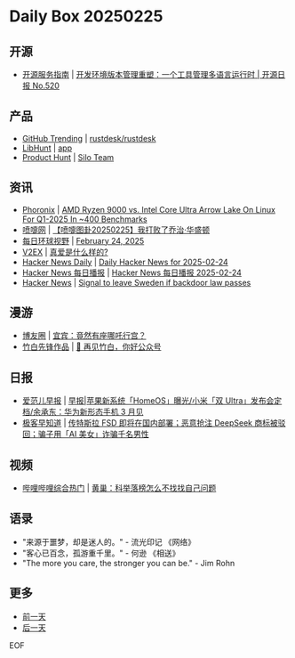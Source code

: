# Daily Box 20250225

## 开源
- [开源服务指南](https://osguider.com/blog/) | [开发环境版本管理重塑：一个工具管理多语言运行时 | 开源日报 No.520](https://osguider.com/blog/post/daily/daily-520/)

## 产品
- [GitHub Trending](https://github.com/trending?since=daily) | [rustdesk/rustdesk](https://github.com/rustdesk/rustdesk)
- [LibHunt](https://www.libhunt.com/) | [app](https://www.libhunt.com/r/mayo-dayo/app)
- [Product Hunt](https://www.producthunt.com) | [Silo Team](https://www.producthunt.com/posts/silo-team)

## 资讯
- [Phoronix](https://www.phoronix.com/) | [AMD Ryzen 9000 vs. Intel Core Ultra Arrow Lake On Linux For Q1-2025 In ~400 Benchmarks](https://www.phoronix.com/review/ryzen9000-core-ultra-linux613)
- [喷嚏网](http://www.dapenti.com/blog/blog.asp?subjectid=70&name=xilei) | [【喷嚏图卦20250225】我打败了乔治·华盛顿](http://www.dapenti.com/blog/more.asp?name=xilei&id=184440)
- [每日环球视野](https://idai.ly/) | [February 24, 2025](http://m.idai.ly/se/a193iG?1740326400)
- [V2EX](https://www.v2ex.com/) | [真爱是什么样的?](https://www.v2ex.com/t/1114055)
- [Hacker News Daily](https://www.daemonology.net/hn-daily/) | [Daily Hacker News for 2025-02-24](https://www.daemonology.net/hn-daily/2025-02-24.html)
- [Hacker News 每日播报](https://hacker-news.agi.li/) | [Hacker News 每日播报 2025-02-24](https://hacker-news.agi.li/post/2025-02-24)
- [Hacker News](https://news.ycombinator.com/front) | [Signal to leave Sweden if backdoor law passes](https://news.ycombinator.com/item?id=43171205)

## 漫游
- [博友圈](https://www.boyouquan.com/home) | [宜宾：竟然有座哪吒行宫？](https://www.boyouquan.com/go?from=feed&link=https%3A%2F%2Fmacin.org%2F2025%2F02%2F25%2Fyi-bin%2F)
- [竹白先锋作品](https://www.zhubai.wiki/) | [👋 再见竹白，你好公众号](https://open.zhubai.wiki/a/l/t/z/pl/321laixin/2506086368502632448)

## 日报
- [爱范儿早报](https://www.ifanr.com/category/ifanrnews) | [早报|苹果新系统「HomeOS」曝光/小米「双 Ultra」发布会定档/余承东：华为新形态手机 3 月见](https://www.ifanr.com/1615536)
- [极客早知道](https://www.geekpark.net/column/74) | [传特斯拉 FSD 即将在国内部署；恶意抢注 DeepSeek 商标被驳回；骗子用「AI 美女」诈骗千名男性](https://www.geekpark.net/news/346249)

## 视频
- [哔哩哔哩综合热门](https://www.bilibili.com/v/popular/all/) | [黄巢：科举落榜怎么不找找自己问题](https://b23.tv/BV1c7Pae4EGQ)

## 语录
- "来源于噩梦，却是迷人的。" - 流光印记 《网络》
- "客心已百念，孤游重千里。" - 何逊 《相送》
- "The more you care, the stronger you can be." - Jim Rohn

## 更多
- [前一天](daily-box-20250224.md)
- [后一天](daily-box-20250226.md)

EOF